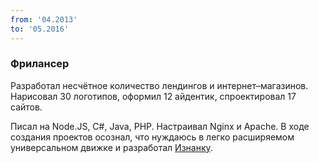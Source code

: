 ```yaml
---
from: '04.2013'
to: '05.2016'
---
```


### Фрилансер

Разработал несчётное количество лендингов и интернет–магазинов. Нарисовал 30 логотипов, оформил 12 айдентик, спроектировал 17 сайтов.

Писал на Node.JS, C#, Java, PHP. Настраивал Nginx и Apache. В ходе создания проектов осознал, что нуждаюсь в легко расширяемом универсальном движке и разработал [Изнанку](https://github.com/mishamyrt/iznanka).
